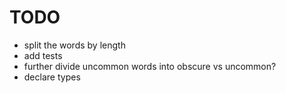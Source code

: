 # TODO

- split the words by length
- add tests
- further divide uncommon words into obscure vs uncommon?
- declare types
